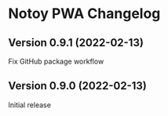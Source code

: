 # Notoy PWA Changelog

## Version 0.9.1 (2022-02-13)

Fix GitHub package workflow

## Version 0.9.0 (2022-02-13)

Initial release
